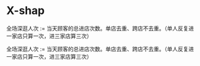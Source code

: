 # X-shap

全场深逛人次 := 当天顾客的总进店次数。单店去重、跨店不去重。（单人反复进一家店只算一次，进三家店算三次）

全场深逛人次 := 当天顾客的总进店次数。单店去重、跨店不去重。（单人反复进一家店只算一次，进三家店算三次）